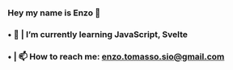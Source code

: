 ### Hey my name is Enzo 👋

### • 🌱 | I’m currently learning JavaScript, Svelte

### • | 📫 How to reach me: enzo.tomasso.sio@gmail.com
<!--
**Enzo54444/Enzo54444** is a ✨ _special_ ✨ repository because its `README.md` (this file) appears on your GitHub profile.

Here are some ideas to get you started:

- 🔭 I’m currently working on ...
- 🌱 I’m currently learning ...
- 👯 I’m looking to collaborate on ...
- 🤔 I’m looking for help with ...
- 💬 Ask me about ...
- 📫 How to reach me: ...
- 😄 Pronouns: ...
- ⚡ Fun fact: ...
-->
